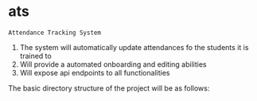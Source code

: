 # ats
    Attendance Tracking System

1. The system will automatically update attendances fo the students it is trained to
2. Will provide a automated onboarding and editing abilities
3. Will expose api endpoints to all functionalities

 
 The basic directory structure of the project will be as follows:


